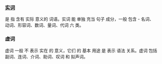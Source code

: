 ### [实词](http://blog.sina.com.cn/s/blog_5bdd992f01017ex9.html)
是 指 含有 实际 意义的 词语。实词 能 单独 充当 句子 成分，一般 包含 - 名词、动词、形容词、数词、量词、代词 六 类。


### 虚词
虚词 一般 不 表示 实在 的 意义，它们 的 基本 用途 是 表示 语法 关系。虚词 包括 副词、连词、介词、助词、叹词 和 拟声词。
